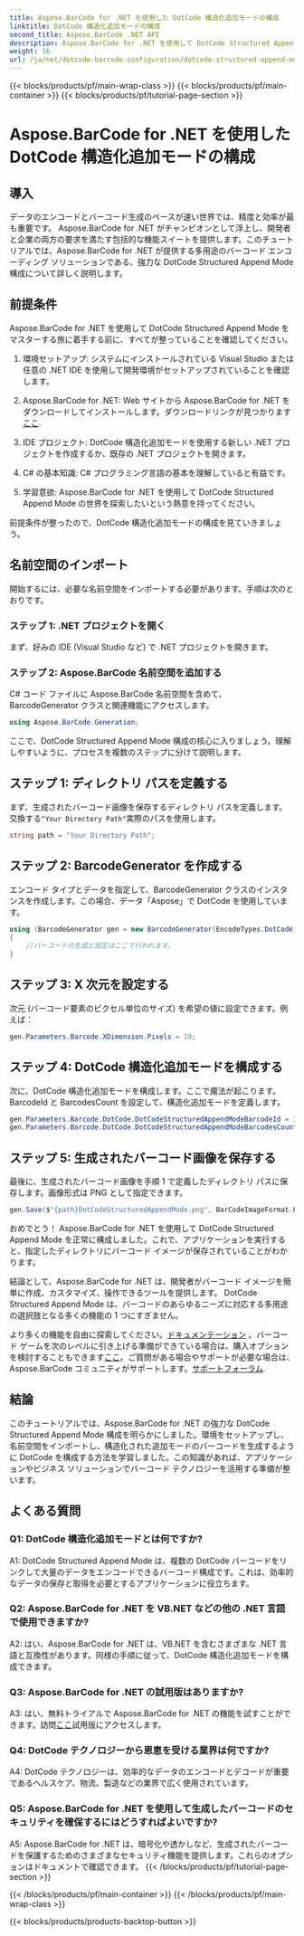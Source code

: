 ```yaml
---
title: Aspose.BarCode for .NET を使用した DotCode 構造化追加モードの構成
linktitle: DotCode 構造化追加モードの構成
second_title: Aspose.BarCode .NET API
description: Aspose.BarCode for .NET を使用して DotCode Structured Append Mode を構成し、効率的なバーコードを作成する方法を学びます。
weight: 16
url: /ja/net/dotcode-barcode-configuration/dotcode-structured-append-mode-configuration/
---
```


{{< blocks/products/pf/main-wrap-class >}}
{{< blocks/products/pf/main-container >}}
{{< blocks/products/pf/tutorial-page-section >}}

# Aspose.BarCode for .NET を使用した DotCode 構造化追加モードの構成

## 導入

データのエンコードとバーコード生成のペースが速い世界では、精度と効率が最も重要です。 Aspose.BarCode for .NET がチャンピオンとして浮上し、開発者と企業の両方の要求を満たす包括的な機能スイートを提供します。このチュートリアルでは、Aspose.BarCode for .NET が提供する多用途のバーコード エンコーディング ソリューションである、強力な DotCode Structured Append Mode 構成について詳しく説明します。

## 前提条件

Aspose.BarCode for .NET を使用して DotCode Structured Append Mode をマスターする旅に着手する前に、すべてが整っていることを確認してください。

1. 環境セットアップ: システムにインストールされている Visual Studio または任意の .NET IDE を使用して開発環境がセットアップされていることを確認します。

2.  Aspose.BarCode for .NET: Web サイトから Aspose.BarCode for .NET をダウンロードしてインストールします。ダウンロードリンクが見つかります[ここ](https://releases.aspose.com/barcode/net/).

3. IDE プロジェクト: DotCode 構造化追加モードを使用する新しい .NET プロジェクトを作成するか、既存の .NET プロジェクトを開きます。

4. C# の基本知識: C# プログラミング言語の基本を理解していると有益です。

5. 学習意欲: Aspose.BarCode for .NET を使用して DotCode Structured Append Mode の世界を探索したいという熱意を持ってください。

前提条件が整ったので、DotCode 構造化追加モードの構成を見ていきましょう。

## 名前空間のインポート

開始するには、必要な名前空間をインポートする必要があります。手順は次のとおりです。

### ステップ 1: .NET プロジェクトを開く

まず、好みの IDE (Visual Studio など) で .NET プロジェクトを開きます。

### ステップ 2: Aspose.BarCode 名前空間を追加する

C# コード ファイルに Aspose.BarCode 名前空間を含めて、BarcodeGenerator クラスと関連機能にアクセスします。

```csharp
using Aspose.BarCode.Generation;
```

ここで、DotCode Structured Append Mode 構成の核心に入りましょう。理解しやすいように、プロセスを複数のステップに分けて説明します。

## ステップ 1: ディレクトリ パスを定義する

まず、生成されたバーコード画像を保存するディレクトリ パスを定義します。交換する`"Your Directory Path"`実際のパスを使用します。

```csharp
string path = "Your Directory Path";
```

## ステップ 2: BarcodeGenerator を作成する

エンコード タイプとデータを指定して、BarcodeGenerator クラスのインスタンスを作成します。この場合、データ「Aspose」で DotCode を使用しています。

```csharp
using (BarcodeGenerator gen = new BarcodeGenerator(EncodeTypes.DotCode, "Aspose"))
{
    //バーコードの生成と設定はここで行われます。
}
```

## ステップ 3: X 次元を設定する

次元 (バーコード要素のピクセル単位のサイズ) を希望の値に設定できます。例えば：

```csharp
gen.Parameters.Barcode.XDimension.Pixels = 10;
```

## ステップ 4: DotCode 構造化追加モードを構成する

次に、DotCode 構造化追加モードを構成します。ここで魔法が起こります。 BarcodeId と BarcodesCount を設定して、構造化追加モードを定義します。

```csharp
gen.Parameters.Barcode.DotCode.DotCodeStructuredAppendModeBarcodeId = 3;
gen.Parameters.Barcode.DotCode.DotCodeStructuredAppendModeBarcodesCount = 5;
```

## ステップ 5: 生成されたバーコード画像を保存する

最後に、生成されたバーコード画像を手順 1 で定義したディレクトリ パスに保存します。画像形式は PNG として指定できます。

```csharp
gen.Save($"{path}DotCodeStructuredAppendMode.png", BarCodeImageFormat.Png);
```

おめでとう！ Aspose.BarCode for .NET を使用して DotCode Structured Append Mode を正常に構成しました。これで、アプリケーションを実行すると、指定したディレクトリにバーコード イメージが保存されていることがわかります。

結論として、Aspose.BarCode for .NET は、開発者がバーコード イメージを簡単に作成、カスタマイズ、操作できるツールを提供します。 DotCode Structured Append Mode は、バーコードのあらゆるニーズに対応する多用途の選択肢となる多くの機能の 1 つにすぎません。

より多くの機能を自由に探索してください。[ドキュメンテーション](https://reference.aspose.com/barcode/net/) 。バーコード ゲームを次のレベルに引き上げる準備ができている場合は、購入オプションを検討することもできます[ここ](https://purchase.aspose.com/buy)。ご質問がある場合やサポートが必要な場合は、Aspose.BarCode コミュニティがサポートします。[サポートフォーラム](https://forum.aspose.com/c/barcode/13).

## 結論

このチュートリアルでは、Aspose.BarCode for .NET の強力な DotCode Structured Append Mode 構成を明らかにしました。環境をセットアップし、名前空間をインポートし、構造化された追加モードのバーコードを生成するように DotCode を構成する方法を学習しました。この知識があれば、アプリケーションやビジネス ソリューションでバーコード テクノロジーを活用する準備が整います。

## よくある質問

### Q1: DotCode 構造化追加モードとは何ですか?

A1: DotCode Structured Append Mode は、複数の DotCode バーコードをリンクして大量のデータをエンコードできるバーコード構成です。これは、効率的なデータの保存と取得を必要とするアプリケーションに役立ちます。

### Q2: Aspose.BarCode for .NET を VB.NET などの他の .NET 言語で使用できますか?

A2: はい、Aspose.BarCode for .NET は、VB.NET を含むさまざまな .NET 言語と互換性があります。同様の手順に従って、DotCode 構造化追加モードを構成できます。

### Q3: Aspose.BarCode for .NET の試用版はありますか?

A3: はい、無料トライアルで Aspose.BarCode for .NET の機能を試すことができます。訪問[ここ](https://releases.aspose.com/)試用版にアクセスします。

### Q4: DotCode テクノロジーから恩恵を受ける業界は何ですか?

A4: DotCode テクノロジーは、効率的なデータのエンコードとデコードが重要であるヘルスケア、物流、製造などの業界で広く使用されています。

### Q5: Aspose.BarCode for .NET を使用して生成したバーコードのセキュリティを確保するにはどうすればよいですか?

A5: Aspose.BarCode for .NET は、暗号化や透かしなど、生成されたバーコードを保護するためのさまざまなセキュリティ機能を提供します。これらのオプションはドキュメントで確認できます。
{{< /blocks/products/pf/tutorial-page-section >}}

{{< /blocks/products/pf/main-container >}}
{{< /blocks/products/pf/main-wrap-class >}}

{{< blocks/products/products-backtop-button >}}
